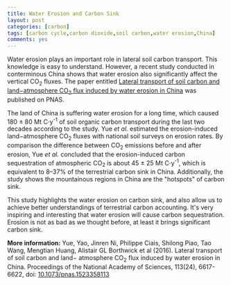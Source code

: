 ```yaml
---
title: Water Erosion and Carbon Sink
layout: post
categories: [carbon]
tags: [carbon cycle,carbon dioxide,soil carbon,water erosion,China]
comments: yes
---
```



Water erosion plays an important role in lateral soil carbon transport. This knowledge is easy to understand. However, a recent study conducted in conterminous China shows that water erosion also significantly affect the vertical CO<sub>2</sub> fluxes. The paper entitled [Lateral transport of soil carbon and land−atmosphere CO<sub>2</sub> flux induced by water erosion in China](http://www.pnas.org/content/113/24/6617.short) was published on PNAS.

The land of China is suffering water erosion for a long time, which caused 180 ± 80 Mt C⋅y<sup>-1</sup> of soil organic carbon transport during the last two decades according to the study. Yue *et al.*  estimated the erosion-induced land−atmosphere CO<sub>2</sub> fluxes with national soil surveys on erosion rates. By comparison the difference between CO<sub>2</sub> emissions before and after erosion, Yue *et al.*  concluded that the erosion-induced carbon sequestration of atmospheric CO<sub>2</sub> is about 45 ± 25 Mt C⋅y<sup>-1</sup>, which is equivalent to 8–37% of the terrestrial carbon sink in China. Additionally, the study shows the mountainous regions in China are the "hotspots" of carbon sink. 

This study highlights the water erosion on carbon sink, and also allow us to achieve better understandings of terrestrial carbon accounting. It's very inspiring and interesting that water erosion will cause carbon sequestration. Erosion is not as bad as we thought before, at least it brings significant carbon sink.

**More information:** Yue, Yao, Jinren Ni, Philippe Ciais, Shilong Piao, Tao Wang, Mengtian Huang, Alistair GL Borthwick et al (2016). Lateral transport of soil carbon and land− atmosphere CO<sub>2</sub> flux induced by water erosion in China. Proceedings of the National Academy of Sciences, 113(24), 6617-6622, doi: [10.1073/pnas.1523358113](http://www.pnas.org/content/113/24/6617.abstract)